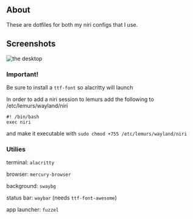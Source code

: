 ## About
These are dotfiles for both my niri configs that I use.

## Screenshots
![the desktop](https://github.com/user-attachments/assets/b208d4c5-bcb9-4e93-8b2a-071eb6d4279c)

### Important!
Be sure to install a ```ttf-font``` so alacritty will launch

In order to add a niri session to lemurs add the following to /etc/lemurs/wayland/niri


```
#! /bin/bash
exec niri
```
and make it executable with ```sudo chmod +755 /etc/lemurs/wayland/niri```

### Utilies
terminal: ```alacritty```

browser: ```mercury-browser```

background: ```swaybg``` 

status bar: ```waybar``` (needs ```ttf-font-awesome```)

app launcher: ```fuzzel```










